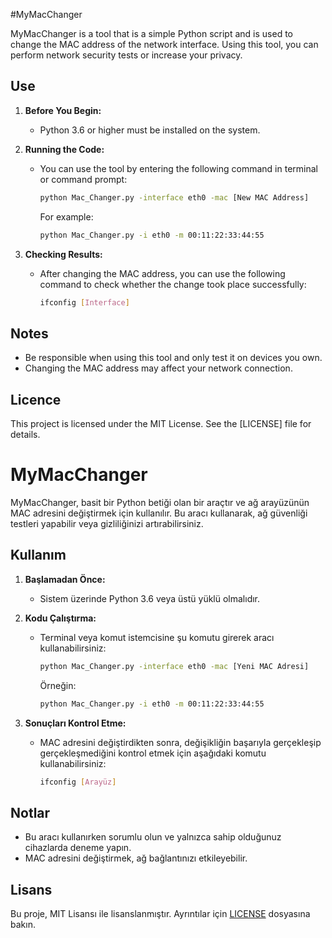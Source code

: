 #MyMacChanger

MyMacChanger is a tool that is a simple Python script and is used to change the MAC address of the network interface. Using this tool, you can perform network security tests or increase your privacy.

## Use

1. **Before You Begin:**
   - Python 3.6 or higher must be installed on the system.

2. **Running the Code:**
   - You can use the tool by entering the following command in terminal or command prompt:
     ```bash
     python Mac_Changer.py -interface eth0 -mac [New MAC Address]
     ```
     For example:
     ```bash
     python Mac_Changer.py -i eth0 -m 00:11:22:33:44:55
     ```

3. **Checking Results:**
   - After changing the MAC address, you can use the following command to check whether the change took place successfully:
     ```bash
     ifconfig [Interface]
     ```

## Notes

- Be responsible when using this tool and only test it on devices you own.
- Changing the MAC address may affect your network connection.

## Licence

This project is licensed under the MIT License. See the [LICENSE] file for details.


# MyMacChanger

MyMacChanger, basit bir Python betiği olan bir araçtır ve ağ arayüzünün MAC adresini değiştirmek için kullanılır. Bu aracı kullanarak, ağ güvenliği testleri yapabilir veya gizliliğinizi artırabilirsiniz.

## Kullanım

1. **Başlamadan Önce:**
   - Sistem üzerinde Python 3.6 veya üstü yüklü olmalıdır.

2. **Kodu Çalıştırma:**
   - Terminal veya komut istemcisine şu komutu girerek aracı kullanabilirsiniz:
     ```bash
     python Mac_Changer.py -interface eth0 -mac [Yeni MAC Adresi]
     ```
     Örneğin:
     ```bash
     python Mac_Changer.py -i eth0 -m 00:11:22:33:44:55
     ```

3. **Sonuçları Kontrol Etme:**
   - MAC adresini değiştirdikten sonra, değişikliğin başarıyla gerçekleşip gerçekleşmediğini kontrol etmek için aşağıdaki komutu kullanabilirsiniz:
     ```bash
     ifconfig [Arayüz]
     ```

## Notlar

- Bu aracı kullanırken sorumlu olun ve yalnızca sahip olduğunuz cihazlarda deneme yapın.
- MAC adresini değiştirmek, ağ bağlantınızı etkileyebilir.

## Lisans

Bu proje, MIT Lisansı ile lisanslanmıştır. Ayrıntılar için [LICENSE](LICENSE) dosyasına bakın.
